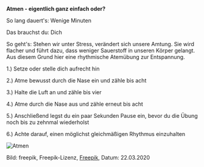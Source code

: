 **Atmen - eigentlich ganz einfach oder?**

So lang dauert's: Wenige Minuten

Das brauchst du: Dich 

So geht's: Stehen wir unter Stress, verändert sich unsere Amtung. Sie wird flacher und führt dazu, dass weniger Sauerstoff in unseren Körper gelangt. Aus diesem Grund hier eine rhythmische Atemübung zur Entspannung.

1.) Setze oder stelle dich aufrecht hin

2.) Atme bewusst durch die Nase ein und zähle bis acht

3.) Halte die Luft an und zähle bis vier

4.) Atme durch die Nase aus und zähle erneut bis acht

5.) Anschließend legst du ein paar Sekunden Pause ein, bevor du die Übung noch bis zu zehnmal wiederholst

6.) Achte darauf, einen möglichst gleichmäßigen Rhythmus einzuhalten


![Atmen](https://image.freepik.com/vektoren-kostenlos/man-achtsamkeit-meditation-hintergrund_23-2147880271.jpg)

Bild: freepik, Freepik-Lizenz, [Freepik](https://de.freepik.com/vektoren-kostenlos/man-achtsamkeit-meditation-hintergrund_2741419.htm#page=1&query=Atmen&position=4), Datum: 22.03.2020
